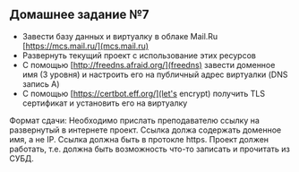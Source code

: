 ## Домашнее задание №7

- Завести базу данных и виртуалку в облаке Mail.Ru [https://mcs.mail.ru/](mcs.mail.ru)
- Развернуть текущий проект с использование этих ресурсов
- С помощью [http://freedns.afraid.org/](freedns)  завести доменное имя (3 уровня) и настроить его на публичный адрес виртуалки (DNS запись A)
- С помощью [https://certbot.eff.org/](let's encrypt) получить TLS сертификат и установить его на виртуалку

Формат сдачи:
Необходимо прислать преподавателю ссылку на развернутый в интернете проект. Ссылка должа содержать доменное имя, а не IP. 
Ссылка должна быть в протокле https. Проект должен работать, т.е. должна быть возможность что-то записать и прочитать из СУБД.
